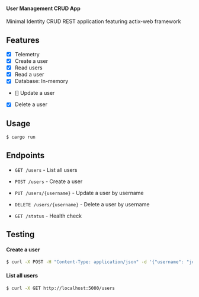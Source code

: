 #### User Management CRUD App

Minimal Identity CRUD REST application featuring actix-web framework

## Features

- [x] Telemetry
- [x] Create a user
- [x] Read users
- [x] Read a user
- [x] Database: In-memory

- [] Update a user
- [x] Delete a user

## Usage

```bash
$ cargo run
```

## Endpoints

- `GET /users` - List all users
- `POST /users` - Create a user
- `PUT /users/{username}` - Update a user by username
- `DELETE /users/{username}` - Delete a user by username

- `GET /status` - Health check

## Testing

#### Create a user

```bash
$ curl -X POST -H "Content-Type: application/json" -d '{"username": "john", "password": "123456", "email": "johndoe@xyz.com"}' http://localhost:5000/users
```

#### List all users

```bash
$ curl -X GET http://localhost:5000/users
```
